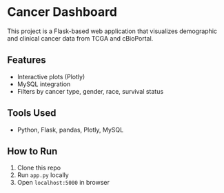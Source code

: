 # Cancer Dashboard

This project is a Flask-based web application that visualizes demographic and clinical cancer data from TCGA and cBioPortal.

## Features
- Interactive plots (Plotly)
- MySQL integration
- Filters by cancer type, gender, race, survival status

## Tools Used
- Python, Flask, pandas, Plotly, MySQL

## How to Run
1. Clone this repo
2. Run `app.py` locally
3. Open `localhost:5000` in browser
